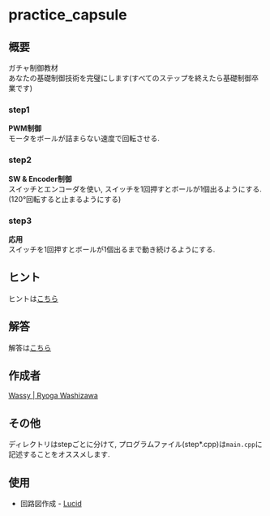 # practice_capsule

## 概要
ガチャ制御教材  
あなたの基礎制御技術を完璧にします(すべてのステップを終えたら基礎制御卒業です)

### step1
**PWM制御**  
モータをボールが詰まらない速度で回転させる.

### step2
**SW & Encoder制御**  
スイッチとエンコーダを使い, スイッチを1回押すとボールが1個出るようにする. (120°回転すると止まるようにする)

### step3
**応用**  
スイッチを1回押すとボールが1個出るまで動き続けるようにする.

## ヒント
ヒントは[こちら](https://github.com/wassy310/NITOC_Robocon/blob/master/practice_capsule/TIPS.md)

## 解答
解答は[こちら](https://github.com/wassy310/NITOC_Robocon/blob/master/practice_capsule/ANS.md)

## 作成者
[Wassy | Ryoga Washizawa](https://github.com/wassy310)

## その他
ディレクトリはstepごとに分けて, プログラムファイル(step*.cpp)は`main.cpp`に記述することをオススメします.

## 使用
- 回路図作成 - [Lucid](https://lucid.app/documents#/documents?folder_id=home)